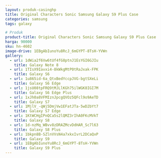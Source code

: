 ```yaml
---
layout: produk-casinghp
title: Original Characters Sonic Samsung Galaxy S9 Plus Case
categories: samsung
tags: galaxy

# Produk
product-title: Original Characters Sonic Samsung Galaxy S9 Plus Case
harga: 90000
sku: hn-4602
image-drive: 1EBgAbIunoYu8RcJ_6mGYPT-8TsH-YVWn
gallery:
  - url: 1dWia2f6Vw6tUf4fG8ptnJ1EsYGI6GJIu
    title: Galaxy Note 8
  - url: 1TIsX9Iavxi4-8kWkgMtP0tRaJxak-FPK
    title: Galaxy S6
  - url: 1u865id-6a_QtxBedYccpJVG-bgtSXeLi
    title: Galaxy S6 Edge
  - url: 1jsU08tpFRQ9tMJLlKGh75ilWGK8IGI7M
    title: Galaxy S6 Edge Plus
  - url: 1xJh0a8VFMIznJpcgQVOz5QFcl9o9AeTD
    title: Galaxy S7
  - url: 1MjlV_-qWj5DmjVw1EFatJTa-5wD2bYt7
    title: Galaxy S7 Edge
  - url: 1KtWCHgIPnQCa5s2lQMZ3rIhA0FKcMVkT
    title: Galaxy S8
  - url: 1d-nzMq_WBvv8zDRAZMcvDdHAR_Sc7l63
    title: Galaxy S8 Plus
  - url: 1bkpn8B-SZlnVVsN4a7xkxIvrL2DCaQxP
    title: Galaxy S9
  - url: 1EBgAbIunoYu8RcJ_6mGYPT-8TsH-YVWn
    title: Galaxy S9 Plus
---
```

